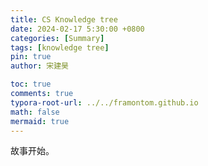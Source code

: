 ```yaml
---
title: CS Knowledge tree
date: 2024-02-17 5:30:00 +0800
categories: [Summary]
tags: [knowledge tree]
pin: true
author: 宋建昊

toc: true
comments: true
typora-root-url: ../../framontom.github.io
math: false
mermaid: true
---
```

故事开始。